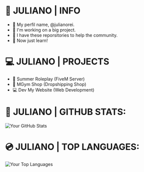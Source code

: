 # 📖 JULIANO | INFO

- 📄 My perfil name, @julianorei.
- 📄 I'm working on a big project.
- 📄 I have these reporsitories to help the community.
- 📄 Now just learn!

# 💻 JULIANO | PROJECTS

- 🌴 Summer Roleplay (FiveM Server)
- 🛒 MGym Shop (Dropshipping Shop)
- 💻 Dev My Website (Web Development)

# 📀 JULIANO | GITHUB STATS:
![Your GitHub Stats](https://github-readme-stats.vercel.app/api?username=julianorei&show_icons=true&theme=blue)

# 💿 JULIANO | TOP LANGUAGES:
![Your Top Languages](https://github-readme-stats.vercel.app/api/top-langs/?username=julianorei&layout=compact&theme=blue)
